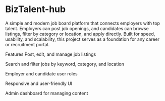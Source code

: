 # BizTalent-hub

A simple and modern job board platform that connects employers with top talent. Employers can post job openings, and candidates can browse listings, filter by category or location, and apply directly. Built for speed, usability, and scalability, this project serves as a foundation for any career or recruitment portal.

Features
Post, edit, and manage job listings

Search and filter jobs by keyword, category, and location

Employer and candidate user roles

Responsive and user-friendly UI

Admin dashboard for managing content
